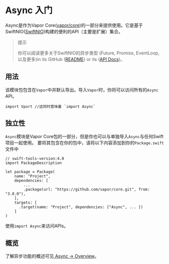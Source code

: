 # Async 入门
Async是作为Vapor Core([vapor/core](https://github.com/vapor/core))的一部分来提供使用。它是基于SwiftNIO([SwiftNIO](https://github.com/apple/swift-nio))构建的便利的API（主要是扩展）集合。
> 提示 
>
>你可以阅读更多关于SwiftNIO的异步类型 (Future, Promise, EventLoop, 以及更多)in its GitHub ([README](https://github.com/apple/swift-nio/blob/master/README.md)) or its ([API Docs](https://apple.github.io/swift-nio/docs/current/NIO/index.html))。 


## 用法
该模块包包含在`Vapor`中并默认导出。导入`Vapor`时，你将可以访问所有的`Async` API。
```
import Vport //这同时意味着 `import Async`
```
## 独立性
`Async`模块是Vapor Core包的一部分，但是你也可以与单独导入`Async`与任何Swift项目一起使用。
要将其包含在你的包中，请将以下内容添加到你的`Package.swift`文件中
```
// swift-tools-version:4.0
import PackageDescription

let package = Package(
    name: "Project",
    dependencies: [
        ...
        .package(url: "https://github.com/vapor/core.git", from: "3.0.0"),
    ],
    targets: [
      .target(name: "Project", dependencies: ["Async", ... ])
    ]
)
```
使用`import Async`来访问APIs。
## 概览
了解异步功能的概述可见[ Async → Overview](overview.md)。
